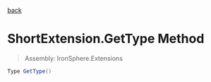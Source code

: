 ﻿

[back](/IronSphere.Extensions/types/ShortExtension)

# ShortExtension.GetType Method

> Assembly: IronSphere.Extensions

```csharp
Type GetType()
```



 